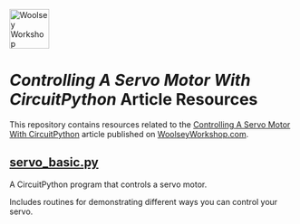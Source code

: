 <a href="https://www.woolseyworkshop.com"><img src="https://www.woolseyworkshop.com/wp-content/uploads/WWSLogoTitleLines.png" alt="Woolsey Workshop" height="70"></a>

# *Controlling A Servo Motor With CircuitPython* Article Resources
This repository contains resources related to the [Controlling A Servo Motor With CircuitPython](https://www.woolseyworkshop.com/2023/03/14/controlling-a-servo-motor-with-circuitpython/) article published on [WoolseyWorkshop.com](https://www.woolseyworkshop.com).

## [servo_basic.py](servo_basic.py)
A CircuitPython program that controls a servo motor.

Includes routines for demonstrating different ways you can control your servo.
